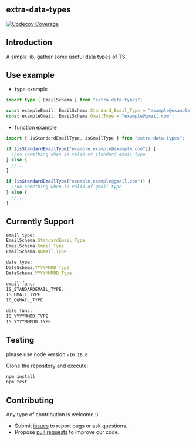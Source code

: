 ## extra-data-types

[![Codecov Coverage](https://img.shields.io/codecov/c/github/chen1415/extra-data-types/coverage.svg?style=flat-square)](https://codecov.io/gh/chen1415/extra-data-types/)

## Introduction

A simple lib, gather some useful data types of TS.

## Use example

- type example

```ts
import type { EmailSchema } from "extra-data-types";

const exampleEmail: EmailSchema.Standard_Email_Type = "example@example.com";
const exampleGmail: EmailSchema.GmailType = "example@gmail.com";
```

- function example

```ts
import { isStandardEmailType, isGmailType } from "extra-data-types";

if (isStandardEmailType("example.example@example.com")) {
  //do something when is valid of standard email type
} else {
  //...
}

if (isStandardEmailType("example.example@gmail.com")) {
  //do something when is valid of gmail type
} else {
  //...
}
```

## Currently Support

```ts
email type: 
EmailSchema.StandardEmail_Type
EmailSchema.Gmail_Type
EmailSchema.QQmail_Type

date type:
DateSchema.YYYYMMDD_Type
DateSchema.YYYYMMMDD_Type

email func:
IS_STANDARDEMAIL_TYPE,
IS_GMAIL_TYPE
IS_QQMAIL_TYPE

date func:
IS_YYYYMMDD_TYPE
IS_YYYYMMMDD_TYPE
```

## Testing

please use node version ```v16.18.0```

Clone the repository and execute:

```bash
npm install
npm test
```

## Contributing

Any type of contribution is welcome :)

- Submit [issues](https://github.com/chen1415/extra-data-types/issues) to report bugs or ask questions.
- Propose [pull requests](https://github.com/chen1415/extra-data-types/pulls) to improve our code.
